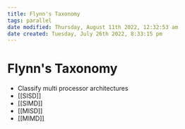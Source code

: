 ```yaml
---
title: Flynn's Taxonomy
tags: parallel 
date modified: Thursday, August 11th 2022, 12:32:53 am
date created: Tuesday, July 26th 2022, 8:33:15 pm
---
```


# Flynn's Taxonomy
- Classify multi processor architectures
- [[SISD]]
- [[SIMD]]
- [[MISD]]
- [[MIMD]]

